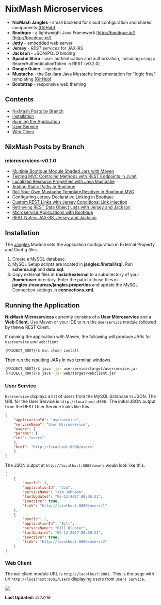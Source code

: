 NixMash Microservices
============

- **NixMash Jangles** - small backend for cloud configuration and shared components [(GitHub)](https://github.com/mintster/jangles)
- **Bootique** - a lightweight Java Framework [http://bootique.io/](http://bootique.io/)
- **Jetty** - embedded web server
- **Jersey** - *REST* services for JAX-RS
- **Jackson** - JSON/POJO binding
- **Apache Shiro** - user authentication and authorization, including using a BearerAuthenticationToken in REST (v0.2.0)
- **Google Guice** - injection
- **Mustache** - the Spullara Java Mustache Implementation for "logic free" templating [(GitHub)](https://github.com/spullara/mustache.java)
- **Bootstrap** - responsive web theming

## Contents

- [NixMash Posts by Branch](#nixmash-posts-by-branch)
- [Installation](#installation)
- [Running the Application](#running-the-application)
- [User Service](#user-service)
- [Web Client](#web-client)

## NixMash Posts by Branch

 ### microservices-v0.1.0
 
 - [Multiple Bootique Module Shaded Jars with Maven ](http://nixmash.com/post/multiple-bootique-module-shaded-jars-with-maven)
 - [Testing MVC Controller Methods with REST Endpoints in JUnit ](http://nixmash.com/post/testing-mvc-controller-methods-with-rest-endpoints-in-junit)
 - [Localized Resource Properties with Java Mustache](http://nixmash.com/post/localized-resource-properties-with-java-mustache)
 - [Adding Static Paths in Bootique](http://nixmash.com/post/adding-static-paths-in-bootique)
 - [Roll Your Own Mustache Template Resolver in Bootique MVC ](http://nixmash.com/post/roll-your-own-mustache-template-resolver-in-bootique-mvc)
 - [Configuring Jersey Declarative Linking in Bootique ](http://nixmash.com/post/configuring-jersey-declarative-linking-in-bootique)
 - [Custom REST Links with Jersey Conditional Link Injection](http://nixmash.com/post/custom-rest-links-with-jersey-conditional-link-injection)
 - [Retrieving REST Data Object Lists with Jersey and Jackson ](http://nixmash.com/post/retrieving-rest-data-object-lists-with-jersey-and-jackson)
 - [Microservice Applications with Bootique](http://nixmash.com/post/microservice-applications-with-bootique)
 - [REST Notes: JAX-RS, Jersey and Jackson](http://nixmash.com/post/rest-notes-jax-rs-jersey-and-jackson)
 
## Installation

The [Jangles](https://github.com/mintster/jangles) Module sets the application configuration in External Property and Config files. 

1. Create a MySQL database. 
2. MySQL Setup scripts are located in **jangles:/install/sql.** Run **schema.sql** and **data.sql.**
3. Copy external files in **/install/external** to a subdirectory of your **/home/user** directory. Enter the path to those files in **jangles:/resources/jangles.properties** and update the MySQL Connection settings in **connections.xml**.

## Running the Application

**NixMash Microservices** currently consists of a **User Microservice** and a **Web Client.** Use Maven or your IDE to run the `Userservice` module followed by the`Web` REST Client. 

If running the application with Maven, the following will produce JARs for `userservice` and `webclient`
 
 ```bash
{PROJECT_ROOT}/$ mvn clean install
```

Then run the resulting JARs in two terminal windows.

```bash
{PROJECT_ROOT}/$ java -jar userservice/target/userservice.jar
{PROJECT_ROOT}/$ java -jar web/target/webclient.jar
```

### User Service 

`Userservice` displays a list of users from the MySQL database in JSON. The URL for the User Service is `http://localhost:8000.` The initial JSON output from the REST User Service looks like this.

```json
{
    "applicationId": "userservice",
    "serviceName": "User Microservice",
    "users": {
    "params": {
    "rel": "users"
    },
    "href": "http://localhost:8000/users"
    }
}
```
The JSON output at `http://localhost:8000/users` would look like this.

```json
[
    {
        "userId": 1,
        "applicationId": "Jim",
        "serviceName": "Jim Johnson",
        "lastUpdated": "06-12-2017 09:00:21",
        "isActive": true,
        "link": "http://localhost:8000/users/1"
    },
    {
        "userId": 2,
        "applicationId": "Bill",
        "serviceName": "Bill Blaster",
        "lastUpdated": "06-12-2017 09:00:21",
        "isActive": true,
        "link": "http://localhost:8000/users/2"
    }
]
```

### Web Client

The `Web` client module URL is `http://localhost:9001.`  This is the page with url `http://localhost:9001/users` displaying users from `Users Service`.

![](http://nixmash.com/x/pics/github/micro0710a.png)

**Last Updated:** *4/23/18*

